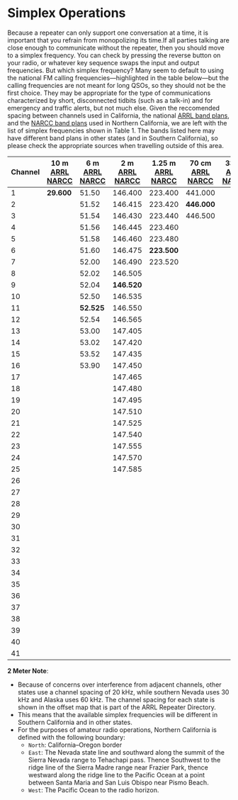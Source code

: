 # Simplex Operations

Because a repeater can only support one conversation at a time, it is important that you refrain from monopolizing its time.If all parties talking are close enough to communicate without the repeater, then you should move to a simplex frequency. You can check by pressing the reverse button on your radio, or whatever key sequence swaps the input and output frequencies. But which simplex frequency? Many seem to default to using the national FM calling frequencies—highlighted in the table below—but the calling frequencies are not meant for long QSOs, so they should not be the first choice. They may be appropriate for the type of communications characterized by short, disconnected tidbits (such as a talk-in) and for emergency and traffic alerts, but not much else. Given the reccomended spacing between channels used in California, the national [ARRL band plans](http://www.arrl.org/FandES/field/regulations/bandplan.html), and the [NARCC band plans](http://www.narcc.org/Rptr_Lists/Bandplan.html) used in Northern California, we are left with the list of simplex frequencies shown in Table 1. The bands listed here may have different band plans in other states (and in Southern California), so please check the appropriate sources when travelling outside of this area.

Channel|10 m [ARRL](http://www.arrl.org/FandES/field/regulations/bandplan.html#10m) [NARCC](http://www.narcc.org/Rptr_Lists/10M-chart-final.pdf)|6 m [ARRL](http://www.arrl.org/FandES/field/regulations/bandplan.html#6m) [NARCC](http://www.narcc.org/Rptr_Lists/6M-chart-final-1.pdf)|2 m [ARRL](http://www.arrl.org/FandES/field/regulations/bandplan.html#2m) [NARCC](http://www.narcc.org/Rptr_Lists/2M-chart-1-final.pdf)|1.25 m [ARRL](http://www.arrl.org/FandES/field/regulations/bandplan.html#1.25m) [NARCC](http://www.narcc.org/Rptr_Lists/1.25M-chart-final.pdf)|70 cm [ARRL](http://www.arrl.org/FandES/field/regulations/bandplan.html#70cm) [NARCC](http://www.narcc.org/Rptr_Lists/70cmchart-20020312.pdf)|33cm [ARRL](http://www.arrl.org/FandES/field/regulations/bandplan.html#33cm) [NARCC](http://www.narcc.org/Rptr_Lists/Bandplan.html)|23 cm [ARRL](http://www.arrl.org/FandES/field/regulations/bandplan.html#23cm) [NARCC](http://www.narcc.org/Rptr_Lists/Bandplan.html)|13 cm [ARRL](http://www.arrl.org/FandES/field/regulations/bandplan.html#2300) [NARCC](http://www.narcc.org/Rptr_Lists/Bandplan.html)
--|--|--|--|--|--|--|--|--
1|**29.600**|51.50|146.400|223.400|441.000| |1294.000|2305.000
2| |51.52|146.415|223.420|**446.000**| |1294.025|2305.025
3| |51.54|146.430|223.440|446.500| |1294.050|2305.050
4| |51.56|146.445|223.460| | |1294.075|2305.075
5| |51.58|146.460|223.480| | |1294.100|2305.100
6| |51.60|146.475|**223.500**| | |1294.125|2305.125
7| |52.00|146.490|223.520| | |1294.150|2305.150
8| |52.02|146.505| | | |1294.175|2305.175
9| |52.04|**146.520**| | | |1294.200|**2305.200**
10| |52.50|146.535| | | |1294.225|2305.225
11| |**52.525**|146.550| | | |1294.250|2305.250
12| |52.54|146.565| | | |1294.275|2305.275
13| |53.00|147.405| | | |1294.300|2305.300
14| |53.02|147.420| | | |1294.325|2305.325
15| |53.52|147.435| | | |1294.350|2305.350
16| |53.90|147.450| | | |1294.375|2305.375
17| | |147.465| | | |1294.400|2305.400
18| | |147.480| | | |1294.425|2305.425
19| | |147.495| | | |1294.450|2305.450
20| | |147.510| | | |1294.475|2305.475
21| | |147.525| | | |1294.500|2305.500
22| | |147.540| | | |1294.525|2305.525
23| | |147.555| | | |1294.550|2305.550
24| | |147.570| | | |1294.575|2305.575
25| | |147.585| | | |1294.600|2305.600
26| | | | | | |1294.625|2305.625
27| | | | | | |1294.650|2305.650
28| | | | | | |1294.675|2305.675
29| | | | | | |1294.700|2305.700
30| | | | | | |1294.725|2305.725
31| | | | | | |1294.750|2305.750
32| | | | | | |1294.775|2305.775
33| | | | | | |1294.800|2305.800
34| | | | | | |1294.825|2305.825
35| | | | | | |1294.850|2305.850
36| | | | | | |1294.875|2305.875
37| | | | | | |1294.900|2305.900
38| | | | | | |1294.925|2305.925
39| | | | | | |1294.950|2305.950
40| | | | | | |1294.975|2305.975
41| | | | | | |1295.000|2306.000

**2 Meter Note**:
* Because of concerns over interference from adjacent channels, other states use a channel spacing of 20 kHz, while southern Nevada uses 30 kHz and Alaska uses 60 kHz. The channel spacing for each state is shown in the offset map that is part of the ARRL Repeater Directory.
* This means that the available simplex frequencies will be different in Southern California and in other states.
* For the purposes of amateur radio operations, Northern California is defined with the following boundary:
    * `North`: California–Oregon border
    * `East`: The Nevada state line and southward along the summit of the Sierra Nevada range to Tehachapi pass. Thence Southwest to the ridge line of the Sierra Madre range near Frazier Park, thence westward along the ridge line to the Pacific Ocean at a point between Santa Maria and San Luis Obispo near Pismo Beach.
    * `West`: The Pacific Ocean to the radio horizon.

